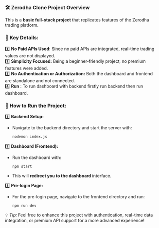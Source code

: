 ### 🛠️ **Zerodha Clone Project Overview**  
This is a **basic full-stack project** that replicates features of the Zerodha trading platform.  

### 🔑 **Key Details:**  
1️⃣ **No Paid APIs Used:** Since no paid APIs are integrated, real-time trading values are not displayed.  
2️⃣ **Simplicity Focused:** Being a beginner-friendly project, no premium features were added.  
3️⃣ **No Authentication or Authorization:** Both the dashboard and frontend are standalone and not connected.  
4️⃣ **Run** : To run dashboard with backend firstly run backend then run dashboard.

### 🚀 **How to Run the Project:**  
1️⃣ **Backend Setup:** 
   - Navigate to the backend directory and start the server with:  
     ```bash  
     nodemon index.js  
     ```  

2️⃣ **Dashboard (Frontend):**  
   - Run the dashboard with:  
     ```bash  
     npm start  
     ```  
   - This will **redirect you to the dashboard** interface.  

3️⃣ **Pre-login Page:**  
   - For the pre-login page, navigate to the frontend directory and run:  
     ```bash  
     npm run dev
     ```  

💡 *Tip:* Feel free to enhance this project with authentication, real-time data integration, or premium API support for a more advanced experience!
